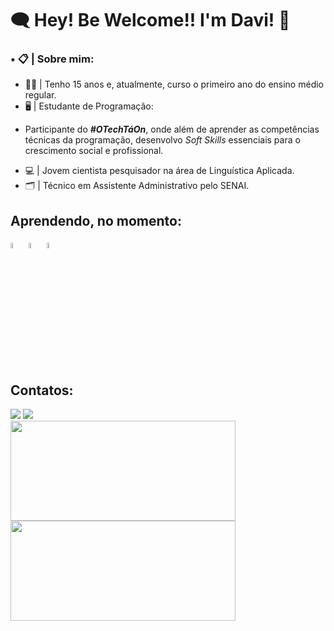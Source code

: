 # 🗨 Hey! Be Welcome!! I'm Davi! 🔎
### • 📋 | Sobre mim:
* 👦🏽 | Tenho 15 anos e, atualmente, curso o primeiro ano do ensino médio regular.
* 🖥 | Estudante de Programação:
- Participante do **_#OTechTáOn_**, onde além de aprender as competências técnicas da programação, desenvolvo _Soft Skills_ essenciais para o crescimento social e profissional.
* 💻 | Jovem cientista pesquisador na área de Linguística Aplicada.
* 🗂 | Técnico em Assistente Administrativo pelo SENAI.

## Aprendendo, no momento: 
<div>
<img src="https://cdn.jsdelivr.net/gh/devicons/devicon/icons/git/git-original.svg" width="5%" height="5%"/>
<img src="https://cdn.jsdelivr.net/gh/devicons/devicon/icons/javascript/javascript-original.svg" width="5%" height="5%" />
<img src="https://cdn.jsdelivr.net/gh/devicons/devicon/icons/html5/html5-original.svg" width="5%" height="5%" />
</div>

## Contatos:
<div>
<a href = "mailto:ndaviix@gmail.com"><img src="https://img.shields.io/badge/Gmail-D14836?style=for-the-badge&logo=gmail&logoColor=white" target="_blank"></a>
<a href="https://www.linkedin.com/in/davi-nascimento-de-jesus" target="_blank"><img src="https://img.shields.io/badge/-LinkedIn-%230077B5?style=for-the-badge&logo=linkedin&logoColor=white" target="_blank"></a>   
</div>


<div>
<a href="https://github.com/nDavii">
<img height="160em" width="360em" src="https://github-readme-stats.vercel.app/api/top-langs/?username=nDavii&layout=compact&langs_count=7&theme=dracula"/>
<img height="160em" width="360em" src="https://github-readme-stats.vercel.app/api?username=nDavii&show_icons=true&theme=dracula&include_all_commits=true&count_private=true"/>
</div>
